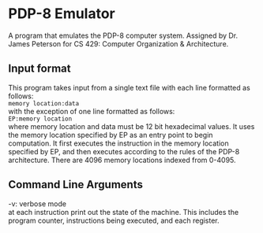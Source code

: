 # PDP-8 Emulator


A program that emulates the PDP-8 computer system. Assigned by Dr. James Peterson for CS 429: Computer Organization & Architecture.

## Input format

This program takes input from a single text file with each line formatted as follows:  
`memory location:data`  
with the exception of one line formatted as follows:  
`EP:memory location`  
where memory location and data must be 12 bit hexadecimal values. It uses the memory location specified by EP as an entry point to begin computation. It first executes the instruction in the memory location specified by EP, and then executes according to the rules of the PDP-8 architecture. There are 4096 memory locations indexed from 0-4095.

## Command Line Arguments

-v: verbose mode  
at each instruction print out the state of the machine. This includes the program counter, instructions being executed, and each register.
